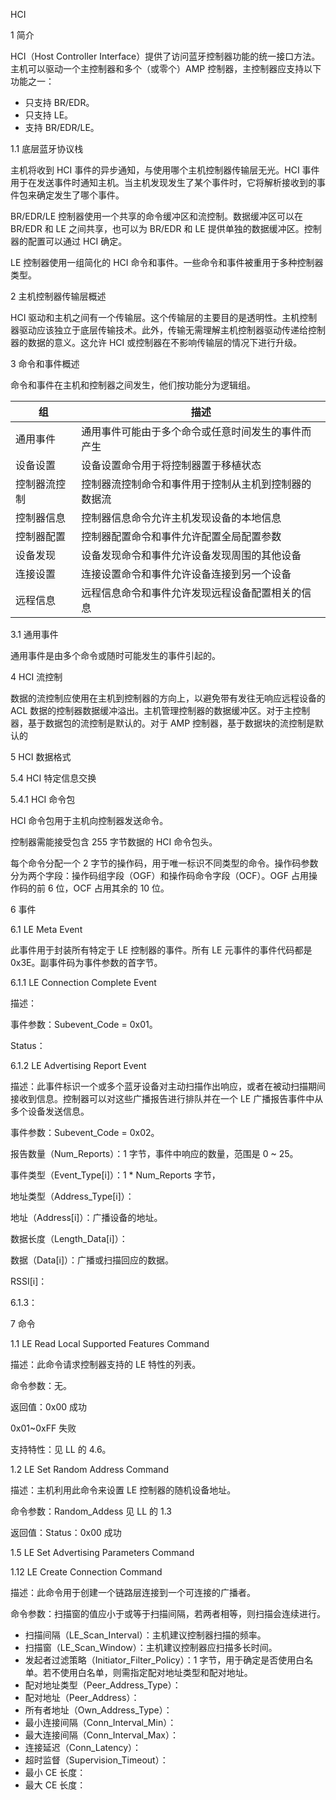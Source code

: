 HCI

1 简介

HCI（Host Controller Interface）提供了访问蓝牙控制器功能的统一接口方法。主机可以驱动一个主控制器和多个（或零个）AMP 控制器，主控制器应支持以下功能之一：

- 只支持 BR/EDR。
- 只支持 LE。
- 支持 BR/EDR/LE。

1.1 底层蓝牙协议栈

主机将收到 HCI 事件的异步通知，与使用哪个主机控制器传输层无光。HCI 事件用于在发送事件时通知主机。当主机发现发生了某个事件时，它将解析接收到的事件包来确定发生了哪个事件。

BR/EDR/LE 控制器使用一个共享的命令缓冲区和流控制。数据缓冲区可以在 BR/EDR 和 LE 之间共享，也可以为 BR/EDR 和 LE 提供单独的数据缓冲区。控制器的配置可以通过 HCI 确定。

LE 控制器使用一组简化的 HCI 命令和事件。一些命令和事件被重用于多种控制器类型。

2 主机控制器传输层概述

HCI 驱动和主机之间有一个传输层。这个传输层的主要目的是透明性。主机控制器驱动应该独立于底层传输技术。此外，传输无需理解主机控制器驱动传递给控制器的数据的意义。这允许 HCI 或控制器在不影响传输层的情况下进行升级。

3 命令和事件概述

命令和事件在主机和控制器之间发生，他们按功能分为逻辑组。

| 组           | 描述                                                 |
| ------------ | ---------------------------------------------------- |
| 通用事件     | 通用事件可能由于多个命令或任意时间发生的事件而产生   |
| 设备设置     | 设备设置命令用于将控制器置于移植状态                 |
| 控制器流控制 | 控制器流控制命令和事件用于控制从主机到控制器的数据流 |
| 控制器信息   | 控制器信息命令允许主机发现设备的本地信息             |
| 控制器配置   | 控制器配置命令和事件允许配置全局配置参数             |
| 设备发现     | 设备发现命令和事件允许设备发现周围的其他设备         |
| 连接设置     | 连接设置命令和事件允许设备连接到另一个设备           |
| 远程信息     | 远程信息命令和事件允许发现远程设备配置相关的信息     |

3.1 通用事件

通用事件是由多个命令或随时可能发生的事件引起的。

4 HCI 流控制

数据的流控制应使用在主机到控制器的方向上，以避免带有发往无响应远程设备的 ACL 数据的控制器数据缓冲溢出。主机管理控制器的数据缓冲区。对于主控制器，基于数据包的流控制是默认的。对于 AMP 控制器，基于数据块的流控制是默认的

5 HCI 数据格式

5.4 HCI 特定信息交换

5.4.1 HCI 命令包

HCI 命令包用于主机向控制器发送命令。

控制器需能接受包含 255 字节数据的 HCI 命令包头。

每个命令分配一个 2 字节的操作码，用于唯一标识不同类型的命令。操作码参数分为两个字段：操作码组字段（OGF）和操作码命令字段（OCF）。OGF 占用操作码的前 6 位，OCF 占用其余的 10 位。

6 事件

6.1 LE Meta Event

此事件用于封装所有特定于 LE 控制器的事件。所有 LE 元事件的事件代码都是 0x3E。副事件码为事件参数的首字节。

6.1.1 LE Connection Complete Event

描述：

事件参数：Subevent_Code = 0x01。

Status：

6.1.2 LE Advertising Report Event

描述：此事件标识一个或多个蓝牙设备对主动扫描作出响应，或者在被动扫描期间接收到信息。控制器可以对这些广播报告进行排队并在一个 LE 广播报告事件中从多个设备发送信息。

事件参数：Subevent_Code = 0x02。

报告数量（Num_Reports）：1 字节，事件中响应的数量，范围是 0 ~ 25。

事件类型（Event_Type[i]）：1 * Num_Reports 字节，

地址类型（Address_Type[i]）：

地址（Address[i]）：广播设备的地址。

数据长度（Length_Data[i]）：

数据（Data[i]）：广播或扫描回应的数据。

RSSI[i]：

6.1.3：

7 命令

1.1 LE Read Local Supported Features Command

描述：此命令请求控制器支持的 LE 特性的列表。

命令参数：无。

返回值：0x00 成功

0x01~0xFF 失败

支持特性：见 LL 的 4.6。

1.2 LE Set Random Address Command

描述：主机利用此命令来设置 LE 控制器的随机设备地址。

命令参数：Random_Addess 见 LL 的 1.3

返回值：Status：0x00 成功

1.5 LE Set Advertising Parameters Command

1.12 LE Create Connection Command

描述：此命令用于创建一个链路层连接到一个可连接的广播者。

命令参数：扫描窗的值应小于或等于扫描间隔，若两者相等，则扫描会连续进行。

- 扫描间隔（LE_Scan_Interval）：主机建议控制器扫描的频率。
- 扫描窗（LE_Scan_Window）：主机建议控制器应扫描多长时间。
- 发起者过滤策略（Initiator_Filter_Policy）：1 字节，用于确定是否使用白名单。若不使用白名单，则需指定配对地址类型和配对地址。
- 配对地址类型（Peer_Address_Type）：
- 配对地址（Peer_Address）：
- 所有者地址（Own_Address_Type）：
- 最小连接间隔（Conn_Interval_Min）：
- 最大连接间隔（Conn_Interval_Max）：
- 连接延迟（Conn_Latency）：
- 超时监督（Supervision_Timeout）：
- 最小 CE 长度：
- 最大 CE 长度：



